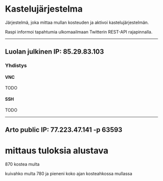 # Kastelujärjestelma
Järjestelmä, joka mittaa mullan kosteuden ja aktivoi kastelujärjestelmän.

Raspi informoi tapahtumia ulkomaailmaan Twitterin REST-API rajapinnalla.

----

## Luolan julkinen IP: 85.29.83.103
### Yhdistys
#### VNC
TODO
#### SSH
TODO

----

## Arto public IP: 77.223.47.141 -p 63593

# mittaus tuloksia alustava
870 kostea multa

kuivahko multa 780 ja pieneni koko ajan kosteahkossa mullassa
